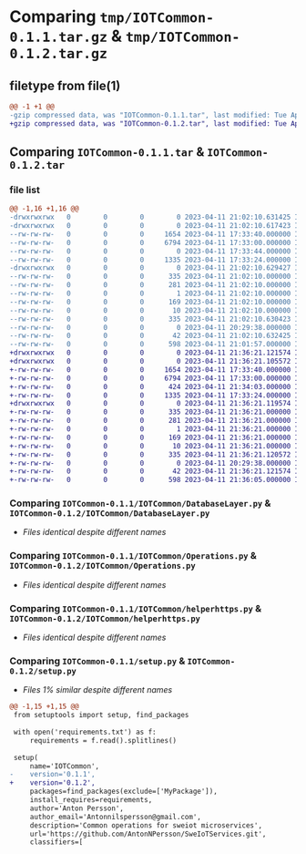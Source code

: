 # Comparing `tmp/IOTCommon-0.1.1.tar.gz` & `tmp/IOTCommon-0.1.2.tar.gz`

## filetype from file(1)

```diff
@@ -1 +1 @@
-gzip compressed data, was "IOTCommon-0.1.1.tar", last modified: Tue Apr 11 21:02:10 2023, max compression
+gzip compressed data, was "IOTCommon-0.1.2.tar", last modified: Tue Apr 11 21:36:21 2023, max compression
```

## Comparing `IOTCommon-0.1.1.tar` & `IOTCommon-0.1.2.tar`

### file list

```diff
@@ -1,16 +1,16 @@
-drwxrwxrwx   0        0        0        0 2023-04-11 21:02:10.631425 IOTCommon-0.1.1/
-drwxrwxrwx   0        0        0        0 2023-04-11 21:02:10.617423 IOTCommon-0.1.1/IOTCommon/
--rw-rw-rw-   0        0        0     1654 2023-04-11 17:33:40.000000 IOTCommon-0.1.1/IOTCommon/DatabaseLayer.py
--rw-rw-rw-   0        0        0     6794 2023-04-11 17:33:00.000000 IOTCommon-0.1.1/IOTCommon/Operations.py
--rw-rw-rw-   0        0        0        0 2023-04-11 17:33:44.000000 IOTCommon-0.1.1/IOTCommon/__init__.py
--rw-rw-rw-   0        0        0     1335 2023-04-11 17:33:24.000000 IOTCommon-0.1.1/IOTCommon/helperhttps.py
-drwxrwxrwx   0        0        0        0 2023-04-11 21:02:10.629427 IOTCommon-0.1.1/IOTCommon.egg-info/
--rw-rw-rw-   0        0        0      335 2023-04-11 21:02:10.000000 IOTCommon-0.1.1/IOTCommon.egg-info/PKG-INFO
--rw-rw-rw-   0        0        0      281 2023-04-11 21:02:10.000000 IOTCommon-0.1.1/IOTCommon.egg-info/SOURCES.txt
--rw-rw-rw-   0        0        0        1 2023-04-11 21:02:10.000000 IOTCommon-0.1.1/IOTCommon.egg-info/dependency_links.txt
--rw-rw-rw-   0        0        0      169 2023-04-11 21:02:10.000000 IOTCommon-0.1.1/IOTCommon.egg-info/requires.txt
--rw-rw-rw-   0        0        0       10 2023-04-11 21:02:10.000000 IOTCommon-0.1.1/IOTCommon.egg-info/top_level.txt
--rw-rw-rw-   0        0        0      335 2023-04-11 21:02:10.630423 IOTCommon-0.1.1/PKG-INFO
--rw-rw-rw-   0        0        0        0 2023-04-11 20:29:38.000000 IOTCommon-0.1.1/README.txt
--rw-rw-rw-   0        0        0       42 2023-04-11 21:02:10.632425 IOTCommon-0.1.1/setup.cfg
--rw-rw-rw-   0        0        0      598 2023-04-11 21:01:57.000000 IOTCommon-0.1.1/setup.py
+drwxrwxrwx   0        0        0        0 2023-04-11 21:36:21.121574 IOTCommon-0.1.2/
+drwxrwxrwx   0        0        0        0 2023-04-11 21:36:21.105572 IOTCommon-0.1.2/IOTCommon/
+-rw-rw-rw-   0        0        0     1654 2023-04-11 17:33:40.000000 IOTCommon-0.1.2/IOTCommon/DatabaseLayer.py
+-rw-rw-rw-   0        0        0     6794 2023-04-11 17:33:00.000000 IOTCommon-0.1.2/IOTCommon/Operations.py
+-rw-rw-rw-   0        0        0      424 2023-04-11 21:34:03.000000 IOTCommon-0.1.2/IOTCommon/__init__.py
+-rw-rw-rw-   0        0        0     1335 2023-04-11 17:33:24.000000 IOTCommon-0.1.2/IOTCommon/helperhttps.py
+drwxrwxrwx   0        0        0        0 2023-04-11 21:36:21.119574 IOTCommon-0.1.2/IOTCommon.egg-info/
+-rw-rw-rw-   0        0        0      335 2023-04-11 21:36:21.000000 IOTCommon-0.1.2/IOTCommon.egg-info/PKG-INFO
+-rw-rw-rw-   0        0        0      281 2023-04-11 21:36:21.000000 IOTCommon-0.1.2/IOTCommon.egg-info/SOURCES.txt
+-rw-rw-rw-   0        0        0        1 2023-04-11 21:36:21.000000 IOTCommon-0.1.2/IOTCommon.egg-info/dependency_links.txt
+-rw-rw-rw-   0        0        0      169 2023-04-11 21:36:21.000000 IOTCommon-0.1.2/IOTCommon.egg-info/requires.txt
+-rw-rw-rw-   0        0        0       10 2023-04-11 21:36:21.000000 IOTCommon-0.1.2/IOTCommon.egg-info/top_level.txt
+-rw-rw-rw-   0        0        0      335 2023-04-11 21:36:21.120572 IOTCommon-0.1.2/PKG-INFO
+-rw-rw-rw-   0        0        0        0 2023-04-11 20:29:38.000000 IOTCommon-0.1.2/README.txt
+-rw-rw-rw-   0        0        0       42 2023-04-11 21:36:21.121574 IOTCommon-0.1.2/setup.cfg
+-rw-rw-rw-   0        0        0      598 2023-04-11 21:36:05.000000 IOTCommon-0.1.2/setup.py
```

### Comparing `IOTCommon-0.1.1/IOTCommon/DatabaseLayer.py` & `IOTCommon-0.1.2/IOTCommon/DatabaseLayer.py`

 * *Files identical despite different names*

### Comparing `IOTCommon-0.1.1/IOTCommon/Operations.py` & `IOTCommon-0.1.2/IOTCommon/Operations.py`

 * *Files identical despite different names*

### Comparing `IOTCommon-0.1.1/IOTCommon/helperhttps.py` & `IOTCommon-0.1.2/IOTCommon/helperhttps.py`

 * *Files identical despite different names*

### Comparing `IOTCommon-0.1.1/setup.py` & `IOTCommon-0.1.2/setup.py`

 * *Files 1% similar despite different names*

```diff
@@ -1,15 +1,15 @@
 from setuptools import setup, find_packages
 
 with open('requirements.txt') as f:
     requirements = f.read().splitlines()
 
 setup(
     name='IOTCommon',
-    version='0.1.1',
+    version='0.1.2',
     packages=find_packages(exclude=['MyPackage']),
     install_requires=requirements,
     author='Anton Persson',
     author_email='Antonnilspersson@gmail.com',
     description='Common operations for sweiot microservices',
     url='https://github.com/AntonNPersson/SweIoTServices.git',
     classifiers=[
```

